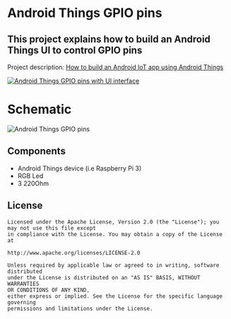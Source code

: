 # Android Things GPIO pins
## This project explains how to build an Android Things UI to control GPIO pins

Project description: [How to build an Android IoT app using Android Things](https://www.survivingwithandroid.com/2017/01/android-iot-app-using-android-things-tutorial.html)

[![Android Things GPIO pins with UI interface](http://img.youtube.com/vi/KT_FAqMbbNQ/0.jpg)](http://www.youtube.com/watch?v=KT_FAqMbbNQ "Android Things GPIO pins")


# Schematic
![Android Things GPIO pins](https://github.com/survivingwithandroid/Surviving-with-android/blob/master/Things/assets/androidthings_bb-1024x781.png)

## Components
* Android Things device (i.e Raspberry Pi 3)
* RGB Led
* 3 220Ohm

## License
```
Licensed under the Apache License, Version 2.0 (the "License"); you may not use this file except 
in compliance with the License. You may obtain a copy of the License at

http://www.apache.org/licenses/LICENSE-2.0

Unless required by applicable law or agreed to in writing, software distributed 
under the License is distributed on an "AS IS" BASIS, WITHOUT WARRANTIES 
OR CONDITIONS OF ANY KIND, 
either express or implied. See the License for the specific language governing 
permissions and limitations under the License.
```
